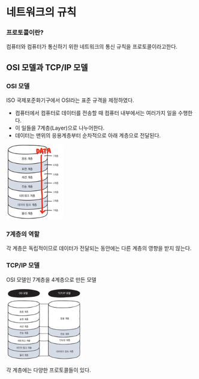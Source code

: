 # 네트워크의 규칙

### 프로토콜이란?

컴퓨터와 컴퓨터가 통신하기 위한 네트워크의 통신 규칙을 프로토콜이라고한다.

## OSI 모델과 TCP/IP 모델

### OSI 모델

ISO 국제포준화기구에서 OSI라는 표준 규격을 제정하였다.

- 컴퓨터에서 컴퓨터로 데이터를 전송할 때 컴퓨터 내부에서는 여러가지 일을 수행한다.
- 이 일들을 7계층(Layer)으로 나누어한다.
- 데이터는 맨위의 응용계층부터 순차적으로 아래 계층으로 전달된다.

<img src="img/OSI7계층.png" width="30%" height="30%">

### 7계층의 역할

각 계층은 독립적이므로 데이터가 전달되는 동안에는 다른 계층의 영향을 받지 않는다.

### TCP/IP 모델

OSI 모델인 7계층을 4계층으로 만든 모델

<img src="img/4계층.png" width="40%" height="40%">

각 계층에는 다양한 프로토콜들이 있다.
